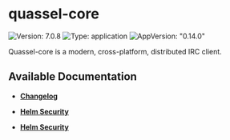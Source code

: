 # quassel-core

![Version: 7.0.8](https://img.shields.io/badge/Version-7.0.8-informational?style=flat-square) ![Type: application](https://img.shields.io/badge/Type-application-informational?style=flat-square) ![AppVersion: "0.14.0"](https://img.shields.io/badge/AppVersion-"0.14.0"-informational?style=flat-square)

Quassel-core is a modern, cross-platform, distributed IRC client.

## Available Documentation

- [**Changelog**](CHANGELOG)

- [**Helm Security**](container-security)

- [**Helm Security**](helm-security)

